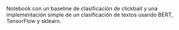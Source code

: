 Notebook con un baseline de clasificación de clickbait y una implementación simple de un clasificación de textos usando BERT, TensorFlow y sklearn.
